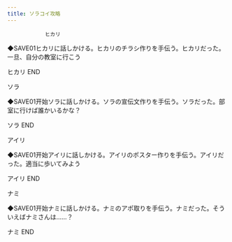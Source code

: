 ```yaml
---
title: ソラコイ攻略
---
```


                ヒカリ

◆SAVE01ヒカリに話しかける。ヒカリのチラシ作りを手伝う。ヒカリだった。一旦、自分の教室に行こう

ヒカリ END

ソラ

◆SAVE01开始ソラに話しかける。ソラの宣伝文作りを手伝う。ソラだった。部室に行けば誰かいるかな？

ソラ END

アイリ

◆SAVE01开始アイリに話しかける。アイリのポスター作りを手伝う。アイリだった。適当に歩いてみよう

アイリ END

ナミ

◆SAVE01开始ナミに話しかける。ナミのアポ取りを手伝う。ナミだった。そういえばナミさんは……？

ナミ END
              
